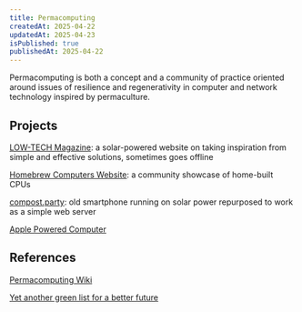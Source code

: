 ```yaml
---
title: Permacomputing
createdAt: 2025-04-22
updatedAt: 2025-04-23
isPublished: true
publishedAt: 2025-04-22
---
```



<Quote author="Permacomputing wiki" url="https://permacomputing.net/">
	Permacomputing is both a concept and a community of practice oriented around issues of resilience and regenerativity in computer and network technology inspired by permaculture. 
</Quote>


## Projects

[LOW-TECH Magazine](https://solar.lowtechmagazine.com/power/): a solar-powered website on taking inspiration from simple and effective solutions, sometimes goes offline

[Homebrew Computers Website](https://www.homebrewcpuring.org/): a community showcase of home-built CPUs

[compost.party](https://compost.party/): old smartphone running on solar power repurposed to work as a simple web server

[Apple Powered Computer](https://thisismold.com/object/furniture/apple-powered-computer#nl-2)
## References

[Permacomputing Wiki](https://permacomputing.net/)

[Yet another green list for a better future](https://pad.hacc.space/green-hardware-ranking?view#Yet-another-green-list-for-a-better-future%F0%9F%98%81)

